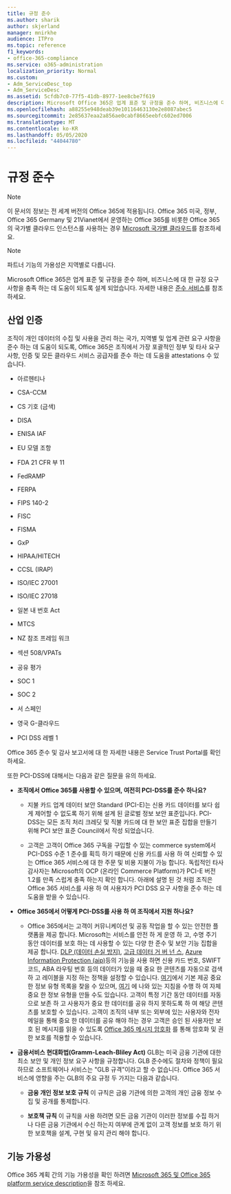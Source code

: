 ```yaml
---
title: 규정 준수
ms.author: sharik
author: skjerland
manager: mnirkhe
audience: ITPro
ms.topic: reference
f1_keywords:
- office-365-compliance
ms.service: o365-administration
localization_priority: Normal
ms.custom:
- Adm_ServiceDesc_top
- Adm_ServiceDesc
ms.assetid: 5cfdb7c0-77f5-41db-8977-1ee8cbe7f619
description: Microsoft Office 365은 업계 표준 및 규정을 준수 하며, 비즈니스에 대 한 규정 요구 사항을 충족 하는 데 도움이 되도록 설계 되었습니다. 자세한 내용은 준수 서비스를 참조 하세요.
ms.openlocfilehash: a88255e948deab39e10116463130e2e8087abec5
ms.sourcegitcommit: 2e85637eaa2a856ae0cabf8665eebfc602ed7006
ms.translationtype: MT
ms.contentlocale: ko-KR
ms.lasthandoff: 05/05/2020
ms.locfileid: "44044780"
---
```

# <a name="compliance"></a>규정 준수

> [!NOTE]
> 이 문서의 정보는 전 세계 버전의 Office 365에 적용됩니다. Office 365 미국, 정부, Office 365 Germany 및 21Vianet에서 운영하는 Office 365를 비롯한 Office 365의 국가별 클라우드 인스턴스를 사용하는 경우 [Microsoft 국가별 클라우드](https://go.microsoft.com/fwlink/?linkid=841582)를 참조하세요. 
  
> [!NOTE]
> 파트너 기능의 가용성은 지역별로 다릅니다. 
  
Microsoft Office 365은 업계 표준 및 규정을 준수 하며, 비즈니스에 대 한 규정 요구 사항을 충족 하는 데 도움이 되도록 설계 되었습니다. 자세한 내용은 [준수 서비스](https://go.microsoft.com/fwlink/?linkid=864391)를 참조 하세요.
  
## <a name="industry-certifications"></a>산업 인증

조직이 개인 데이터의 수집 및 사용을 관리 하는 국가, 지역별 및 업계 관련 요구 사항을 준수 하는 데 도움이 되도록, Office 365은 조직에서 가장 포괄적인 정부 및 타사 요구 사항, 인증 및 모든 클라우드 서비스 공급자를 준수 하는 데 도움을 attestations 수 있습니다.
  
- 아르헨티나
    
- CSA-CCM
    
- CS 기호 (금색)
    
- DISA
    
- ENISA IAF
    
- EU 모델 조항
    
- FDA 21 CFR 부 11
    
- FedRAMP
    
- FERPA
    
- FIPS 140-2
    
- FISC
    
- FISMA
    
- GxP
    
- HIPAA/HITECH
    
- CCSL (IRAP)
    
- ISO/IEC 27001
    
- ISO/IEC 27018
    
- 일본 내 번호 Act
    
- MTCS
    
- NZ 참조 프레임 워크
    
- 섹션 508/VPATs
    
- 공유 평가
    
- SOC 1
    
- SOC 2
    
- 서 스페인
    
- 영국 G-클라우드
    
- PCI DSS 레벨 1
    
Office 365 준수 및 감사 보고서에 대 한 자세한 내용은 Service Trust Portal를 확인 하세요.
  
또한 PCI-DSS에 대해서는 다음과 같은 질문을 유의 하세요.
  
- **조직에서 Office 365를 사용할 수 있으며, 여전히 PCI-DSS를 준수 하나요?**
    
  - 지불 카드 업계 데이터 보안 Standard (PCI-E)는 신용 카드 데이터를 보다 쉽게 제어할 수 없도록 하기 위해 설계 된 글로벌 정보 보안 표준입니다. PCI-DSS는 모든 조직 처리 크레딧 및 직불 카드에 대 한 보안 표준 집합을 만들기 위해 PCI 보안 표준 Council에서 작성 되었습니다.
    
  - 고객은 고객이 Office 365 구독을 구입할 수 있는 commerce system에서 PCI-DSS 수준 1 준수를 획득 하기 때문에 신용 카드를 사용 하 여 신뢰할 수 있는 Office 365 서비스에 대 한 주문 및 비용 지불이 가능 합니다. 독립적인 타사 감사자는 Microsoft의 OCP (온라인 Commerce Platform)가 PCI-E 버전 1.2를 만족 스럽게 충족 하는지 확인 합니다. 아래에 설명 된 것 처럼 조직은 Office 365 서비스를 사용 하 여 사용자가 PCI DSS 요구 사항을 준수 하는 데 도움을 받을 수 있습니다.
    
- **Office 365에서 어떻게 PCI-DSS를 사용 하 여 조직에서 지원 하나요?**
    
  - Office 365에서는 고객이 커뮤니케이션 및 공동 작업을 할 수 있는 안전한 플랫폼을 제공 합니다. Microsoft는 서비스를 안전 하 게 운영 하 고, 수명 주기 동안 데이터를 보호 하는 데 사용할 수 있는 다양 한 준수 및 보안 기능 집합을 제공 합니다. [DLP (데이터 손실 방지)](https://go.microsoft.com/fwlink/?linkid=868520), [고급 데이터 거 버 넌 스](https://go.microsoft.com/fwlink/?linkid=863925), [Azure Information Protection (aip)](https://go.microsoft.com/fwlink/?linkid=868521)등의 기능을 사용 하면 신용 카드 번호, SWIFT 코드, ABA 라우팅 번호 등의 데이터가 있을 때 중요 한 콘텐츠를 자동으로 검색 하 고 레이블을 지정 하는 정책을 설정할 수 있습니다. [여기](https://go.microsoft.com/fwlink/?linkid=868522)에서 기본 제공 중요 한 정보 유형 목록을 찾을 수 있으며, [여기](https://go.microsoft.com/fwlink/?linkid=868523) 에 나와 있는 지침을 수행 하 여 자체 중요 한 정보 유형을 만들 수도 있습니다. 고객이 특정 기간 동안 데이터를 자동으로 보존 하 고 사용자가 중요 한 데이터를 공유 하지 못하도록 하 여 해당 콘텐츠를 보호할 수 있습니다. 고객이 조직의 내부 또는 외부에 있는 사용자와 전자 메일을 통해 중요 한 데이터를 공유 해야 하는 경우 고객은 승인 된 사용자만 보호 된 메시지를 읽을 수 있도록 [Office 365 메시지 암호화](https://go.microsoft.com/fwlink/?linkid=858986) 를 통해 암호화 및 권한 보호를 적용할 수 있습니다. 
    
- **금융서비스 현대화법(Gramm-Leach-Bliley Act)** GLB는 미국 금융 기관에 대한 최소 보안 및 개인 정보 요구 사항을 규정합니다. GLB 준수에도 절차와 정책이 필요하므로 소프트웨어나 서비스는 "GLB 규격"이라고 할 수 없습니다. Office 365 서비스에 영향을 주는 GLB의 주요 규정 두 가지는 다음과 같습니다. 
    
  - **금융 개인 정보 보호 규칙** 이 규칙은 금융 기관에 의한 고객의 개인 금융 정보 수집 및 공개를 통제합니다. 
    
  - **보호책 규칙** 이 규칙을 사용 하려면 모든 금융 기관이 이러한 정보를 수집 하거나 다른 금융 기관에서 수신 하는지 여부에 관계 없이 고객 정보를 보호 하기 위한 보호책을 설계, 구현 및 유지 관리 해야 합니다. 
    
## <a name="feature-availability"></a>기능 가용성

Office 365 계획 간의 기능 가용성을 확인 하려면 [Microsoft 365 및 Office 365 platform service description](office-365-platform-service-description.md)을 참조 하세요.
  